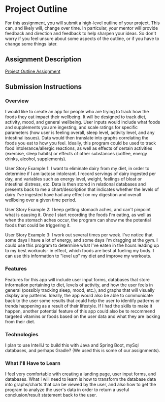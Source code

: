 # Project Outline
For this assignment, you will submit a high-level outline of your project. This can, and likely will, change over time. In particular, your mentor will provide feedback and direction and feedback to help sharpen your ideas. So don't worry if you feel unsure about some aspects of the outline, or if you have to change some things later.

## Assignment Description
[Project Outline Assignment](https://education.launchcode.org/liftoff/assignments/project-outline/)

## Submission Instructions

### Overview
I would like to create an app for people who are trying to track how the foods they eat impact their wellbeing. It will be designed to track diet, activity, mood, and general wellbeing. User inputs would include what foods and supplements you are ingesting, and scale ratings for specific parameters (how user is feeling overall, sleep level, activity level, and any intestinal issues). Data would then translate into graphs correlating the foods you eat to how you feel. Ideally, this program could be used to track food intolerance/allergic reactions, as well as effects of certain activities (exercise, sleep habits) or effects of other substances (coffee, energy drinks, alcohol, supplements). 

User Story Example 1: I want to eliminate dairy from my diet, in order to determine if I am lactose intolerant. I record servings of dairy ingested per day, and variables such as energy level, weight, feelings of bloat or intestinal distress, etc. Data is then stored in relational databases and presents back to me a chart/description that indicates whether the levels of dairy I've ingested have had any effect on my digestion and overall wellbeing over a given time period.
  
User Story Example 2: I keep getting stomach aches, and can't pinpoint what is causing it. Once I start recording the foods I'm eating, as well as when the stomach aches occur, the program can show me the potential foods that could be triggering it. 
  
User Story Example 3: I work out several times per week. I've notice that some days I have a lot of energy, and some days I'm dragging at the gym. I could use this program to determine what I've eaten in the hours leading up to my best workouts- in effect, which foods are best at fueling my body. I can use this information to "level up" my diet and improve my workouts.


### Features
Features for this app will include user input forms, databases that store information pertaining to diet, levels of activity, and how the user feels in general (possibly tracking sleep, mood, etc.), and graphs that will visually display any patterns. Ideally, the app would also be able to communicate back to the user some results that could help the user to identify patterns or trends happening as a result of their lifestyle. If I had the skills to make it happen, another potential feature of this app could also be to recommend targeted vitamins or foods based on the user data and what they are lacking from their diet. 

### Technologies
I plan to use IntelliJ to build this with Java and Spring Boot, mySql databases, and perhaps Gradle? (We used this is some of our assignments). 

### What I'll Have to Learn
I feel very comfortable with creating a landing page, user input forms, and databases. What I will need to learn is how to transform the database data into graphs/charts that can be viewed by the user, and also how to get the program to analyze the user's data in order to return a useful conclusion/result statement back to the user.
